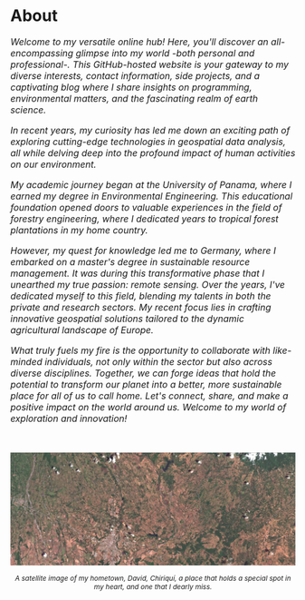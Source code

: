 # About
<div class="container">
  <div class="text-left">
  <i><p style="font-size: 16px;">Welcome to my versatile online hub! Here, you'll discover an all-encompassing glimpse into my world -both personal and professional-. This GitHub-hosted website is your gateway to my diverse interests, contact information, side projects, and a captivating blog where I share insights on programming, environmental matters, and the fascinating realm of earth science.</p>

<p style="font-size: 16px;">In recent years, my curiosity has led me down an exciting path of exploring cutting-edge technologies in geospatial data analysis, all while delving deep into the profound impact of human activities on our environment.</p>

<p style="font-size: 16px;">My academic journey began at the University of Panama, where I earned my degree in Environmental Engineering. This educational foundation opened doors to valuable experiences in the field of forestry engineering, where I dedicated years to tropical forest plantations in my home country.</p>

<p style="font-size: 16px;">However, my quest for knowledge led me to Germany, where I embarked on a master's degree in sustainable resource management. It was during this transformative phase that I unearthed my true passion: remote sensing. Over the years, I've dedicated myself to this field, blending my talents in both the private and research sectors. My recent focus lies in crafting innovative geospatial solutions tailored to the dynamic agricultural landscape of Europe.</p>

<p style="font-size: 16px;">What truly fuels my fire is the opportunity to collaborate with like-minded individuals, not only within the sector but also across diverse disciplines. Together, we can forge ideas that hold the potential to transform our planet into a better, more sustainable place for all of us to call home. Let's connect, share, and make a positive impact on the world around us. Welcome to my world of exploration and innovation!</p>
</i>
<br>
<br>
  </div>
  <div class="image-right">
    <img src="bio/David_True_Color.jpg" alt="Centered Image">
    <p style="font-size: 12px; font-style: italic; text-align: center;">A satellite image of my hometown, David, Chiriquí, a place that holds a special spot in my heart, and one that I dearly miss.</p>
  </div>
</div>